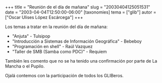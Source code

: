 +++
title = "Reunión de el día de mañana"
slug = "20030404125051531"
date = "2003-04-04T12:50:00-06:00"
[taxonomies]
tema = ["glib"]
autor = ["Oscar Ulises López Escárcega"]
+++

Los temas a tratar en la reunión del día de mañana:

-   "Anjuta" - Tulsipop
-   "Introducción a Sistemas de Información Geográfica" - Bebeboy
-   "Programación en shell" - Raúl Vazquez
-   "Taller de SMB (Samba como PDC)" - Requiem

También les comento que no se ha tenido una confirmación por parte de La
Mancha o el Pupilo.

Ojalá contemos con la participación de todos los GLIBeros.

